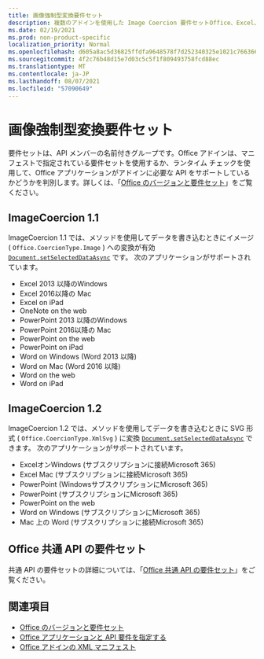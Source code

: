 ```yaml
---
title: 画像強制型変換要件セット
description: 複数のアドインを使用した Image Coercion 要件セットOffice、Excel、Word PowerPointサポート。
ms.date: 02/19/2021
ms.prod: non-product-specific
localization_priority: Normal
ms.openlocfilehash: d605a8ac5d36825ffdfa9648578f7d252340325e1021c7663667778f4427ef6a
ms.sourcegitcommit: 4f2c76b48d15e7d03c5c5f1f809493758fcd88ec
ms.translationtype: MT
ms.contentlocale: ja-JP
ms.lasthandoff: 08/07/2021
ms.locfileid: "57090649"
---
```

# <a name="image-coercion-requirement-sets"></a>画像強制型変換要件セット

要件セットは、API メンバーの名前付きグループです。Office アドインは、マニフェストで指定されている要件セットを使用するか、ランタイム チェックを使用して、Office アプリケーションがアドインに必要な API をサポートしているかどうかを判別します。詳しくは、「[Office のバージョンと要件セット](../../develop/office-versions-and-requirement-sets.md)」をご覧ください。

## <a name="imagecoercion-11"></a>ImageCoercion 1.1

ImageCoercion 1.1 では、メソッドを使用してデータを書き込むときにイメージ ( `Office.CoercionType.Image` ) への変換が有効 [`Document.setSelectedDataAsync`](/javascript/api/office/office.document#getSelectedDataAsync_coercionType__options__callback_) です。 次のアプリケーションがサポートされています。

- Excel 2013 以降のWindows
- Excel 2016以降の Mac
- Excel on iPad
- OneNote on the web
- PowerPoint 2013 以降のWindows
- PowerPoint 2016以降の Mac
- PowerPoint on the web
- PowerPoint on iPad
- Word on Windows (Word 2013 以降)
- Word on Mac (Word 2016 以降)
- Word on the web
- Word on iPad

## <a name="imagecoercion-12"></a>ImageCoercion 1.2

ImageCoercion 1.2 では、メソッドを使用してデータを書き込むときに SVG 形式 ( `Office.CoercionType.XmlSvg` ) に変換 [`Document.setSelectedDataAsync`](/javascript/api/office/office.document#getSelectedDataAsync_coercionType__options__callback_) できます。 次のアプリケーションがサポートされています。

- ExcelオンWindows (サブスクリプションに接続Microsoft 365)
- Excel Mac (サブスクリプションに接続Microsoft 365)
- PowerPoint (WindowsサブスクリプションにMicrosoft 365)
- PowerPoint (サブスクリプションにMicrosoft 365)
- PowerPoint on the web
- Word on Windows (サブスクリプションにMicrosoft 365)
- Mac 上の Word (サブスクリプションに接続Microsoft 365)

## <a name="office-common-api-requirement-sets"></a>Office 共通 API の要件セット

共通 API の要件セットの詳細については、「[Office 共通 API の要件セット](office-add-in-requirement-sets.md)」をご覧ください。

## <a name="see-also"></a>関連項目

- [Office のバージョンと要件セット](../../develop/office-versions-and-requirement-sets.md)
- [Office アプリケーションと API 要件を指定する](../../develop/specify-office-hosts-and-api-requirements.md)
- [Office アドインの XML マニフェスト](../../develop/add-in-manifests.md)
